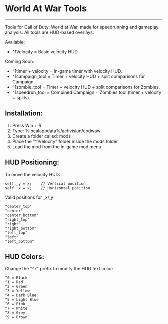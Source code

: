 # World At War Tools
------------------

Tools for Call of Duty: World at War, made for speedrunning and gameplay analysis. All tools are HUD-based overlays.

Available:
- ^1Velocity           = Basic velocity HUD.

Coming Soon:
- ^1timer + velocity   = In-game timer with velocity HUD.
- ^1campaign_tool      = Timer + velocity HUD + split comparisons for Campaign.
- ^1zombie_tool        = Timer + velocity HUD + split comparisons for Zombies.
- ^1speedrun_tool      = Combined Campaign + Zombies tool (timer + velocity + splits).


Installation:
-------------
1. Press Win + R
2. Type: %localappdata%/activision/codwaw
3. Create a folder called: mods
4. Place the "^1Velocity" folder inside the mods folder
5. Load the mod from the in-game mod menu


HUD Positioning:
----------------
To move the velocity HUD:

    self._y = x;    // Vertical position
    self._x = x;    // Horizontal position

Valid positions for _x/_y:

    "center_top"
    "center"
    "center_bottom"
    "right_top"
    "right"
    "right_bottom"
    "left_top"
    "left"
    "left_bottom"


HUD Colors:
-----------
Change the "^7" prefix to modify the HUD text color:

    ^0 = Black
    ^1 = Red
    ^2 = Green
    ^3 = Yellow
    ^4 = Dark Blue
    ^5 = Light Blue
    ^6 = Pink
    ^7 = White
    ^8 = Grey
    ^9 = Brown
